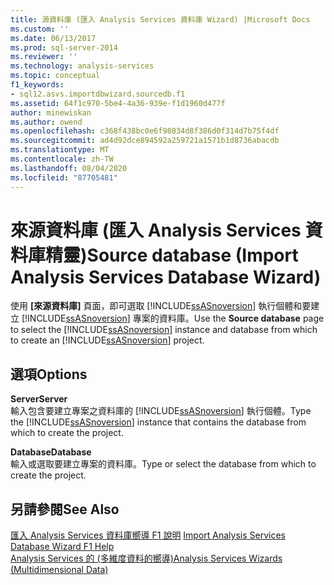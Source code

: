 ```yaml
---
title: 源資料庫 (匯入 Analysis Services 資料庫 Wizard) |Microsoft Docs
ms.custom: ''
ms.date: 06/13/2017
ms.prod: sql-server-2014
ms.reviewer: ''
ms.technology: analysis-services
ms.topic: conceptual
f1_keywords:
- sql12.asvs.importdbwizard.sourcedb.f1
ms.assetid: 64f1c970-5be4-4a36-939e-f1d1960d477f
author: minewiskan
ms.author: owend
ms.openlocfilehash: c368f438bc0e6f98034d8f386d0f314d7b75f4df
ms.sourcegitcommit: ad4d92dce894592a259721a1571b1d8736abacdb
ms.translationtype: MT
ms.contentlocale: zh-TW
ms.lasthandoff: 08/04/2020
ms.locfileid: "87705481"
---
```

# <a name="source-database-import-analysis-services-database-wizard"></a><span data-ttu-id="c24ca-102">來源資料庫 (匯入 Analysis Services 資料庫精靈)</span><span class="sxs-lookup"><span data-stu-id="c24ca-102">Source database (Import Analysis Services Database Wizard)</span></span>
  <span data-ttu-id="c24ca-103">使用 **[來源資料庫]** 頁面，即可選取 [!INCLUDE[ssASnoversion](../includes/ssasnoversion-md.md)] 執行個體和要建立 [!INCLUDE[ssASnoversion](../includes/ssasnoversion-md.md)] 專案的資料庫。</span><span class="sxs-lookup"><span data-stu-id="c24ca-103">Use the **Source database** page to select the [!INCLUDE[ssASnoversion](../includes/ssasnoversion-md.md)] instance and database from which to create an [!INCLUDE[ssASnoversion](../includes/ssasnoversion-md.md)] project.</span></span>  
  
## <a name="options"></a><span data-ttu-id="c24ca-104">選項</span><span class="sxs-lookup"><span data-stu-id="c24ca-104">Options</span></span>  
 <span data-ttu-id="c24ca-105">**Server**</span><span class="sxs-lookup"><span data-stu-id="c24ca-105">**Server**</span></span>  
 <span data-ttu-id="c24ca-106">輸入包含要建立專案之資料庫的 [!INCLUDE[ssASnoversion](../includes/ssasnoversion-md.md)] 執行個體。</span><span class="sxs-lookup"><span data-stu-id="c24ca-106">Type the [!INCLUDE[ssASnoversion](../includes/ssasnoversion-md.md)] instance that contains the database from which to create the project.</span></span>  
  
 <span data-ttu-id="c24ca-107">**Database**</span><span class="sxs-lookup"><span data-stu-id="c24ca-107">**Database**</span></span>  
 <span data-ttu-id="c24ca-108">輸入或選取要建立專案的資料庫。</span><span class="sxs-lookup"><span data-stu-id="c24ca-108">Type or select the database from which to create the project.</span></span>  
  
## <a name="see-also"></a><span data-ttu-id="c24ca-109">另請參閱</span><span class="sxs-lookup"><span data-stu-id="c24ca-109">See Also</span></span>  
 <span data-ttu-id="c24ca-110">[匯入 Analysis Services 資料庫嚮導 F1 說明](import-analysis-services-database-wizard-f1-help.md) </span><span class="sxs-lookup"><span data-stu-id="c24ca-110">[Import Analysis Services Database Wizard F1 Help](import-analysis-services-database-wizard-f1-help.md) </span></span>  
 [<span data-ttu-id="c24ca-111">Analysis Services 的 &#40;多維度資料的嚮導&#41;</span><span class="sxs-lookup"><span data-stu-id="c24ca-111">Analysis Services Wizards &#40;Multidimensional Data&#41;</span></span>](analysis-services-wizards-multidimensional-data.md)  
  
  
